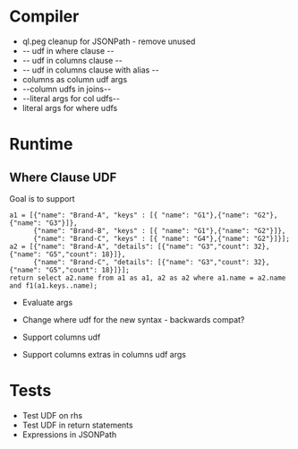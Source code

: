 # Compiler

* ql.peg cleanup for JSONPath - remove unused
* -- udf in where clause --
* -- udf in columns clause --
* -- udf in columns clause with alias --
* columns as column udf args
* --column udfs in joins--
* --literal args for col udfs--
* literal args for where udfs

# Runtime

## Where Clause UDF

Goal is to support

    a1 = [{"name": "Brand-A", "keys" : [{ "name": "G1"},{"name": "G2"},{"name": "G3"}]},
          {"name": "Brand-B", "keys" : [{ "name": "G1"},{"name": "G2"}]},
          {"name": "Brand-C", "keys" : [{ "name": "G4"},{"name": "G2"}]}];
    a2 = [{"name": "Brand-A", "details": [{"name": "G3","count": 32},{"name": "G5","count": 18}]},
          {"name": "Brand-C", "details": [{"name": "G3","count": 32}, {"name": "G5","count": 18}]}];
    return select a2.name from a1 as a1, a2 as a2 where a1.name = a2.name and f1(a1.keys..name);

* Evaluate args

* Change where udf for the new syntax - backwards compat?
* Support columns udf
* Support columns extras in columns udf args

# Tests

* Test UDF on rhs
* Test UDF in return statements
* Expressions in JSONPath


